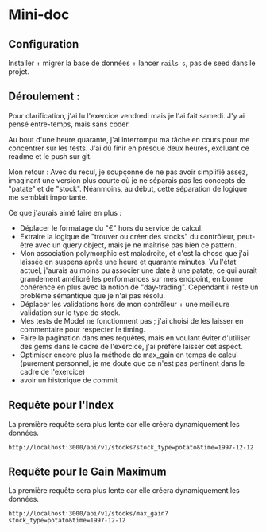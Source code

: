# Mini-doc

## Configuration

Installer + migrer la base de données + lancer `rails s`, pas de seed dans le projet.

## Déroulement :

Pour clarification, j'ai lu l'exercice vendredi mais je l'ai fait samedi. J'y ai pensé entre-temps, mais sans coder.

Au bout d'une heure quarante, j'ai interrompu ma tâche en cours pour me concentrer sur les tests. J'ai dû finir en presque deux heures, excluant ce readme et le push sur git.

Mon retour : Avec du recul, je soupçonne de ne pas avoir simplifié assez, imaginant une version plus courte où je ne séparais pas les concepts de "patate" et de "stock". Néanmoins, au début, cette séparation de logique me semblait importante.

Ce que j'aurais aimé faire en plus :
-   Déplacer le formatage du "€" hors du service de calcul.
-   Extraire la logique de "trouver ou créer des stocks" du contrôleur, peut-être avec un query object, mais je ne maîtrise pas bien ce pattern.
-   Mon association polymorphic est maladroite, et c'est la chose que j'ai laissée en suspens après une heure et quarante minutes. Vu l'état actuel, j'aurais au moins pu associer une date à une patate, ce qui aurait grandement amélioré les performances sur mes endpoint, en bonne cohérence en plus avec la notion de "day-trading". Cependant il reste un problème sémantique que je n'ai pas résolu.
-   Déplacer les validations hors de mon contrôleur + une meilleure validation sur le type de stock.
-   Mes tests de Model ne fonctionnent pas ; j'ai choisi de les laisser en commentaire pour respecter le timing.
-   Faire la pagination dans mes requêtes, mais en voulant éviter d'utiliser des gems dans le cadre de l'exercice, j'ai préféré laisser cet aspect.
- Optimiser encore plus la méthode de max_gain en temps de calcul (purement personnel, je me doute que ce n'est pas pertinent dans le cadre de l'exercice)
- avoir un historique de commit

## Requête pour l'Index

La première requête sera plus lente car elle créera dynamiquement les données.

```http://localhost:3000/api/v1/stocks?stock_type=potato&time=1997-12-12``` 

## Requête pour le Gain Maximum

La première requête sera plus lente car elle créera dynamiquement les données.


```http://localhost:3000/api/v1/stocks/max_gain?stock_type=potato&time=1997-12-12```